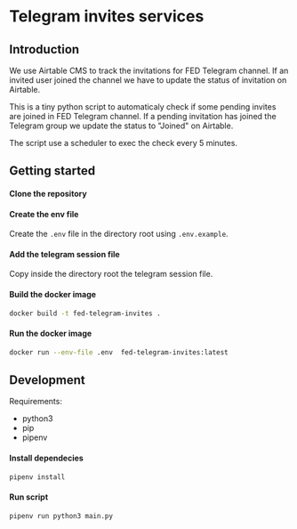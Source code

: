 # Telegram invites services

## Introduction
We use Airtable CMS to track the invitations for FED Telegram channel.
If an invited user joined the channel we have to update the status of invitation on Airtable.

This is a tiny python script to automaticaly check if some pending invites are joined in FED Telegram channel.
If a pending invitation has joined the Telegram group we update the status to "Joined" on Airtable.

The script use a scheduler to exec the check every 5 minutes.


## Getting started

#### Clone the repository

#### Create the env file
Create the `.env` file in the directory root using `.env.example`.

#### Add the telegram session file
Copy inside the directory root the telegram session file.

#### Build the docker image
```sh
docker build -t fed-telegram-invites .
```

#### Run the docker image
```sh
docker run --env-file .env  fed-telegram-invites:latest
```

## Development
Requirements:
- python3
- pip
- pipenv

#### Install dependecies
```sh
pipenv install
```

#### Run script
```sh
pipenv run python3 main.py
```